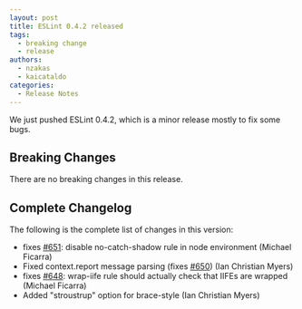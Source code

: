 ```yaml
---
layout: post
title: ESLint 0.4.2 released
tags:
  - breaking change
  - release
authors:
  - nzakas
  - kaicataldo
categories:
  - Release Notes
---
```


We just pushed ESLint 0.4.2, which is a minor release mostly to fix some bugs.

## Breaking Changes

There are no breaking changes in this release.

## Complete Changelog

The following is the complete list of changes in this version:

* fixes [#651](https://github.com/eslint/eslint/issues/#651): disable no-catch-shadow rule in node environment (Michael Ficarra)
* Fixed context.report message parsing (fixes [#650](https://github.com/eslint/eslint/issues/#650)) (Ian Christian Myers)
* fixes [#648](https://github.com/eslint/eslint/issues/#648): wrap-iife rule should actually check that IIFEs are wrapped (Michael Ficarra)
* Added "stroustrup" option for brace-style (Ian Christian Myers)
